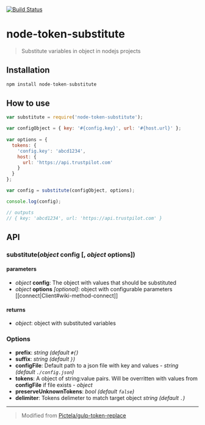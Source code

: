 [![Build Status][Travis Image]][Travis Url]
# node-token-substitute

> Substitute variables in object in nodejs projects

## Installation 

``` javascript
npm install node-token-substitute
```

## How to use

``` javascript
var substitute = require('node-token-substitute');

var configObject = { key: '#{config.key}', url: '#{host.url}' };
  
var options = {
  tokens: {
    'config.key': 'abcd1234',
    host: { 
      url: 'https://api.trustpilot.com' 
    }
  }
};

var config = substitute(configObject, options);

console.log(config);

// outputs 
// { key: 'abcd1234', url: 'https://api.trustpilot.com' }
```

## API

<a name="function-substitute"></a>
### substitute(_object_ config [, _object_ options])

#### parameters
 
 - _object_ **config**: The object with values that should be substituted
 - _object_ **options** _[optional]_: object with configurable parameters
 [[connect|Client#wiki-method-connect]]

#### returns

 - _object_: object with substituted variables
 
### Options
 - **prefix**: _string (default `#{`)_
 - **suffix**: _string (default `}`)_
 - **configFile**: Default path to a json file with key and values - _string (default `./config.json`)_
 - **tokens**: A object of string:value pairs. Will be overritten with values from **configFile** if file exists - _object_
 - **preserveUnknownTokens**: _bool (default `false`)_
 - **delimiter**: Tokens delimeter to match target object _string (default `.`)_

___
> Modified from [Pictela/gulp-token-replace](https://github.com:Pictela/gulp-token-replace)



[Travis Image]:https://travis-ci.org/trustpilot/node-eslint-config.svg?branch=master
[Travis Url]:https://travis-ci.org/trustpilot/node-eslint-config
